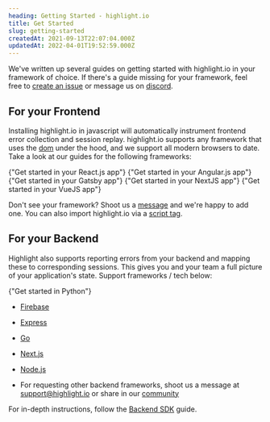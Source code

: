 ```yaml
---
heading: Getting Started - highlight.io
title: Get Started
slug: getting-started
createdAt: 2021-09-13T22:07:04.000Z
updatedAt: 2022-04-01T19:52:59.000Z
---
```


We've written up several guides on getting started with highlight.io in your framework of choice. If there's a guide missing for your framework, feel free to [create an issue](https://github.com/highlight/highlight/issues/new?assignees=&labels=external+bug+%2F+request&template=feature_request.md&title=) or message us on [discord](https://highlight.io/community).

## For your Frontend

Installing highlight.io in javascript will automatically instrument frontend error collection and session replay. highlight.io supports any framework that uses the [dom](https://www.w3schools.com/js/js_htmldom.asp) under the hood, and we support all modern browsers to date. Take a look at our guides for the following frameworks:

<DocsCardGroup>
    <DocsCard title="React" href="./client-sdk/reactjs.md">
        {"Get started in your React.js app"}
    </DocsCard>
    <DocsCard title="Angular"  href="./client-sdk/angular.md">
        {"Get started in your Angular.js app"}
    </DocsCard>
    <DocsCard title="Gatsby"  href="./client-sdk/gatsbyjs.md">
        {"Get started in your Gatsby app"}
    </DocsCard>
    <DocsCard title="NextJS"  href="./client-sdk/nextjs.md">
        {"Get started in your NextJS app"}
    </DocsCard>
    <DocsCard title="VueJS"  href="./client-sdk/vuejs.md">
        {"Get started in your VueJS app"}
    </DocsCard>
</DocsCardGroup>

Don't see your framework? Shoot us a [message](https://highlight.io/community) and we're happy to add one. You can also import highlight.io via a [script tag](3_client-sdk/6_other.md).

## For your Backend

Highlight also supports reporting errors from your backend and mapping these to corresponding sessions. This gives you and your team a full picture of your application's state. Support frameworks / tech below:

<DocsCardGroup>
    <DocsCard title="Python" href="./backend-sdk/python/overview">
        {"Get started in Python"}
    </DocsCard>
</DocsCardGroup>

- [Firebase](backend-sdk/firebase.md)

- [Express](backend-sdk/express.md)

- [Go](backend-sdk/go)

- [Next.js](backend-sdk/nextjs.md)

- [Node.js](backend-sdk/nodejs.md)

- For requesting other backend frameworks, shoot us a message at [support@highlight.io](mailto:support@highlight.io) or share in our [community](https://discord.gg/yxaXEAqgwN)

For in-depth instructions, follow the [Backend SDK](backend-sdk/backend-sdk-overview.md) guide.

